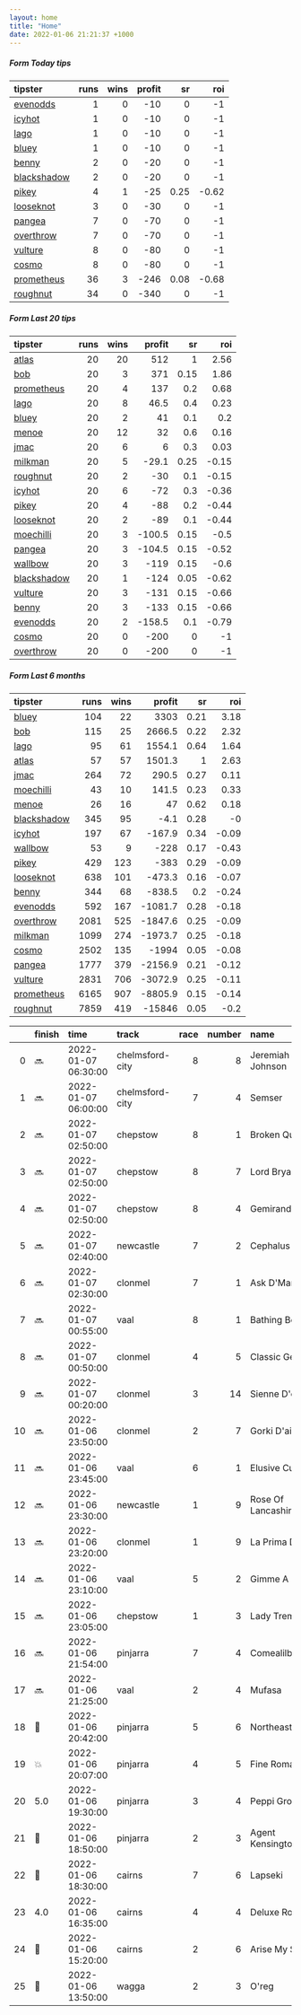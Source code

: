 ```yaml
---   
layout: home  
title: "Home"   
date: 2022-01-06 21:21:37 +1000  
---   
```



##### Form Today tips   

| tipster                                                         |   runs |   wins |   profit |   sr |   roi |
|:----------------------------------------------------------------|-------:|-------:|---------:|-----:|------:|
| [evenodds](https://mrwayneo.github.io/tips/evenodds.html)       |      1 |      0 |      -10 | 0    | -1    |
| [icyhot](https://mrwayneo.github.io/tips/icyhot.html)           |      1 |      0 |      -10 | 0    | -1    |
| [lago](https://mrwayneo.github.io/tips/lago.html)               |      1 |      0 |      -10 | 0    | -1    |
| [bluey](https://mrwayneo.github.io/tips/bluey.html)             |      1 |      0 |      -10 | 0    | -1    |
| [benny](https://mrwayneo.github.io/tips/benny.html)             |      2 |      0 |      -20 | 0    | -1    |
| [blackshadow](https://mrwayneo.github.io/tips/blackshadow.html) |      2 |      0 |      -20 | 0    | -1    |
| [pikey](https://mrwayneo.github.io/tips/pikey.html)             |      4 |      1 |      -25 | 0.25 | -0.62 |
| [looseknot](https://mrwayneo.github.io/tips/looseknot.html)     |      3 |      0 |      -30 | 0    | -1    |
| [pangea](https://mrwayneo.github.io/tips/pangea.html)           |      7 |      0 |      -70 | 0    | -1    |
| [overthrow](https://mrwayneo.github.io/tips/overthrow.html)     |      7 |      0 |      -70 | 0    | -1    |
| [vulture](https://mrwayneo.github.io/tips/vulture.html)         |      8 |      0 |      -80 | 0    | -1    |
| [cosmo](https://mrwayneo.github.io/tips/cosmo.html)             |      8 |      0 |      -80 | 0    | -1    |
| [prometheus](https://mrwayneo.github.io/tips/prometheus.html)   |     36 |      3 |     -246 | 0.08 | -0.68 |
| [roughnut](https://mrwayneo.github.io/tips/roughnut.html)       |     34 |      0 |     -340 | 0    | -1    |

##### Form Last 20 tips   

| tipster                                                         |   runs |   wins |   profit |   sr |   roi |
|:----------------------------------------------------------------|-------:|-------:|---------:|-----:|------:|
| [atlas](https://mrwayneo.github.io/tips/atlas.html)             |     20 |     20 |    512   | 1    |  2.56 |
| [bob](https://mrwayneo.github.io/tips/bob.html)                 |     20 |      3 |    371   | 0.15 |  1.86 |
| [prometheus](https://mrwayneo.github.io/tips/prometheus.html)   |     20 |      4 |    137   | 0.2  |  0.68 |
| [lago](https://mrwayneo.github.io/tips/lago.html)               |     20 |      8 |     46.5 | 0.4  |  0.23 |
| [bluey](https://mrwayneo.github.io/tips/bluey.html)             |     20 |      2 |     41   | 0.1  |  0.2  |
| [menoe](https://mrwayneo.github.io/tips/menoe.html)             |     20 |     12 |     32   | 0.6  |  0.16 |
| [jmac](https://mrwayneo.github.io/tips/jmac.html)               |     20 |      6 |      6   | 0.3  |  0.03 |
| [milkman](https://mrwayneo.github.io/tips/milkman.html)         |     20 |      5 |    -29.1 | 0.25 | -0.15 |
| [roughnut](https://mrwayneo.github.io/tips/roughnut.html)       |     20 |      2 |    -30   | 0.1  | -0.15 |
| [icyhot](https://mrwayneo.github.io/tips/icyhot.html)           |     20 |      6 |    -72   | 0.3  | -0.36 |
| [pikey](https://mrwayneo.github.io/tips/pikey.html)             |     20 |      4 |    -88   | 0.2  | -0.44 |
| [looseknot](https://mrwayneo.github.io/tips/looseknot.html)     |     20 |      2 |    -89   | 0.1  | -0.44 |
| [moechilli](https://mrwayneo.github.io/tips/moechilli.html)     |     20 |      3 |   -100.5 | 0.15 | -0.5  |
| [pangea](https://mrwayneo.github.io/tips/pangea.html)           |     20 |      3 |   -104.5 | 0.15 | -0.52 |
| [wallbow](https://mrwayneo.github.io/tips/wallbow.html)         |     20 |      3 |   -119   | 0.15 | -0.6  |
| [blackshadow](https://mrwayneo.github.io/tips/blackshadow.html) |     20 |      1 |   -124   | 0.05 | -0.62 |
| [vulture](https://mrwayneo.github.io/tips/vulture.html)         |     20 |      3 |   -131   | 0.15 | -0.66 |
| [benny](https://mrwayneo.github.io/tips/benny.html)             |     20 |      3 |   -133   | 0.15 | -0.66 |
| [evenodds](https://mrwayneo.github.io/tips/evenodds.html)       |     20 |      2 |   -158.5 | 0.1  | -0.79 |
| [cosmo](https://mrwayneo.github.io/tips/cosmo.html)             |     20 |      0 |   -200   | 0    | -1    |
| [overthrow](https://mrwayneo.github.io/tips/overthrow.html)     |     20 |      0 |   -200   | 0    | -1    |

##### Form Last 6 months   

| tipster                                                         |   runs |   wins |   profit |   sr |   roi |
|:----------------------------------------------------------------|-------:|-------:|---------:|-----:|------:|
| [bluey](https://mrwayneo.github.io/tips/bluey.html)             |    104 |     22 |   3303   | 0.21 |  3.18 |
| [bob](https://mrwayneo.github.io/tips/bob.html)                 |    115 |     25 |   2666.5 | 0.22 |  2.32 |
| [lago](https://mrwayneo.github.io/tips/lago.html)               |     95 |     61 |   1554.1 | 0.64 |  1.64 |
| [atlas](https://mrwayneo.github.io/tips/atlas.html)             |     57 |     57 |   1501.3 | 1    |  2.63 |
| [jmac](https://mrwayneo.github.io/tips/jmac.html)               |    264 |     72 |    290.5 | 0.27 |  0.11 |
| [moechilli](https://mrwayneo.github.io/tips/moechilli.html)     |     43 |     10 |    141.5 | 0.23 |  0.33 |
| [menoe](https://mrwayneo.github.io/tips/menoe.html)             |     26 |     16 |     47   | 0.62 |  0.18 |
| [blackshadow](https://mrwayneo.github.io/tips/blackshadow.html) |    345 |     95 |     -4.1 | 0.28 | -0    |
| [icyhot](https://mrwayneo.github.io/tips/icyhot.html)           |    197 |     67 |   -167.9 | 0.34 | -0.09 |
| [wallbow](https://mrwayneo.github.io/tips/wallbow.html)         |     53 |      9 |   -228   | 0.17 | -0.43 |
| [pikey](https://mrwayneo.github.io/tips/pikey.html)             |    429 |    123 |   -383   | 0.29 | -0.09 |
| [looseknot](https://mrwayneo.github.io/tips/looseknot.html)     |    638 |    101 |   -473.3 | 0.16 | -0.07 |
| [benny](https://mrwayneo.github.io/tips/benny.html)             |    344 |     68 |   -838.5 | 0.2  | -0.24 |
| [evenodds](https://mrwayneo.github.io/tips/evenodds.html)       |    592 |    167 |  -1081.7 | 0.28 | -0.18 |
| [overthrow](https://mrwayneo.github.io/tips/overthrow.html)     |   2081 |    525 |  -1847.6 | 0.25 | -0.09 |
| [milkman](https://mrwayneo.github.io/tips/milkman.html)         |   1099 |    274 |  -1973.7 | 0.25 | -0.18 |
| [cosmo](https://mrwayneo.github.io/tips/cosmo.html)             |   2502 |    135 |  -1994   | 0.05 | -0.08 |
| [pangea](https://mrwayneo.github.io/tips/pangea.html)           |   1777 |    379 |  -2156.9 | 0.21 | -0.12 |
| [vulture](https://mrwayneo.github.io/tips/vulture.html)         |   2831 |    706 |  -3072.9 | 0.25 | -0.11 |
| [prometheus](https://mrwayneo.github.io/tips/prometheus.html)   |   6165 |    907 |  -8805.9 | 0.15 | -0.14 |
| [roughnut](https://mrwayneo.github.io/tips/roughnut.html)       |   7859 |    419 | -15846   | 0.05 | -0.2  |

|    | finish            | time                | track           |   race |   number | name               |   odds | tipster             |
|---:|:------------------|:--------------------|:----------------|-------:|---------:|:-------------------|-------:|:--------------------|
|  0 | :soon:            | 2022-01-07 06:30:00 | chelmsford-city |      8 |        8 | Jeremiah Johnson   |   5.5  | looseknot           |
|  1 | :soon:            | 2022-01-07 06:00:00 | chelmsford-city |      7 |        4 | Semser             |   4.5  | vulture             |
|  2 | :soon:            | 2022-01-07 02:50:00 | chepstow        |      8 |        1 | Broken Quest       |   7    | pangea              |
|  3 | :soon:            | 2022-01-07 02:50:00 | chepstow        |      8 |        7 | Lord Bryan         |  21    | pangea              |
|  4 | :soon:            | 2022-01-07 02:50:00 | chepstow        |      8 |        4 | Gemirande          |   2.8  | vulture             |
|  5 | :soon:            | 2022-01-07 02:40:00 | newcastle       |      7 |        2 | Cephalus           |   2.2  | vulture             |
|  6 | :soon:            | 2022-01-07 02:30:00 | clonmel         |      7 |        1 | Ask D'Man          |   2.9  | overthrow           |
|  7 | :soon:            | 2022-01-07 00:55:00 | vaal            |      8 |        1 | Bathing Beauty     |   0    | vulture             |
|  8 | :soon:            | 2022-01-07 00:50:00 | clonmel         |      4 |        5 | Classic Getaway    |   1.6  | overthrow,lago      |
|  9 | :soon:            | 2022-01-07 00:20:00 | clonmel         |      3 |       14 | Sienne D'or        |   9    | looseknot           |
| 10 | :soon:            | 2022-01-06 23:50:00 | clonmel         |      2 |        7 | Gorki D'airy       |   2    | overthrow           |
| 11 | :soon:            | 2022-01-06 23:45:00 | vaal            |      6 |        1 | Elusive Current    |   0    | vulture,blackshadow |
| 12 | :soon:            | 2022-01-06 23:30:00 | newcastle       |      1 |        9 | Rose Of Lancashire |   7.5  | looseknot           |
| 13 | :soon:            | 2022-01-06 23:20:00 | clonmel         |      1 |        9 | La Prima Donna     |   2.1  | overthrow           |
| 14 | :soon:            | 2022-01-06 23:10:00 | vaal            |      5 |        2 | Gimme A Dream      |   0    | vulture             |
| 15 | :soon:            | 2022-01-06 23:05:00 | chepstow        |      1 |        3 | Lady Tremaine      |   2.6  | overthrow           |
| 16 | :soon:            | 2022-01-06 21:54:00 | pinjarra        |      7 |        4 | Comealilbitcloser  |   4.2  | benny,pangea        |
| 17 | :soon:            | 2022-01-06 21:25:00 | vaal            |      2 |        4 | Mufasa             |   0    | vulture             |
| 18 | :2nd_place_medal: | 2022-01-06 20:42:00 | pinjarra        |      5 |        6 | Northeast Eagle    |   2.7  | pikey               |
| 19 | :boom:            | 2022-01-06 20:07:00 | pinjarra        |      4 |        5 | Fine Romance       |   1.38 | pikey               |
| 20 | 5.0               | 2022-01-06 19:30:00 | pinjarra        |      3 |        4 | Peppi Grove        |   5.5  | pikey               |
| 21 | :3rd_place_medal: | 2022-01-06 18:50:00 | pinjarra        |      2 |        3 | Agent Kensington   |   4    | pangea              |
| 22 | :2nd_place_medal: | 2022-01-06 18:30:00 | cairns          |      7 |        6 | Lapseki            |   3.8  | evenodds,overthrow  |
| 23 | 4.0               | 2022-01-06 16:35:00 | cairns          |      4 |        4 | Deluxe Rocker      |   1.95 | pangea              |
| 24 | :2nd_place_medal: | 2022-01-06 15:20:00 | cairns          |      2 |        6 | Arise My Son       |   3.5  | benny,icyhot        |
| 25 | :2nd_place_medal: | 2022-01-06 13:50:00 | wagga           |      2 |        3 | O'reg              |  16    | cosmo,bluey         |
